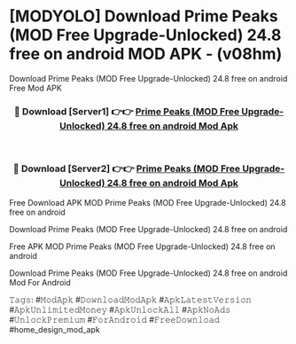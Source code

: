 # [MODYOLO] Download Prime Peaks (MOD Free Upgrade-Unlocked) 24.8 free on android MOD APK - (v08hm)
Download Prime Peaks (MOD Free Upgrade-Unlocked) 24.8 free on android Free Mod APK

<div align="center">
<h3>🔴 Download [Server1] 👉👉 <a href="https://apk-comot.site?title=Prime_Peaks_(MOD_Free_Upgrade-Unlocked)_24.8_free_on_android">Prime Peaks (MOD Free Upgrade-Unlocked) 24.8 free on android Mod Apk</a></h3><br>

<h3>🔴 Download [Server2] 👉👉 <a href="https://apk-comot.site?title=Prime_Peaks_(MOD_Free_Upgrade-Unlocked)_24.8_free_on_android">Prime Peaks (MOD Free Upgrade-Unlocked) 24.8 free on android Mod Apk</a></h3>
</div>


Free Download APK MOD Prime Peaks (MOD Free Upgrade-Unlocked) 24.8 free on android

Download Prime Peaks (MOD Free Upgrade-Unlocked) 24.8 free on android 

Free APK MOD Prime Peaks (MOD Free Upgrade-Unlocked) 24.8 free on android 

Download Prime Peaks (MOD Free Upgrade-Unlocked) 24.8 free on android Mod For Android

𝚃𝚊𝚐𝚜: #𝙼𝚘𝚍𝙰𝚙𝚔 #𝙳𝚘𝚠𝚗𝚕𝚘𝚊𝚍𝙼𝚘𝚍𝙰𝚙𝚔 #𝙰𝚙𝚔𝙻𝚊𝚝𝚎𝚜𝚝𝚅𝚎𝚛𝚜𝚒𝚘𝚗 #𝙰𝚙𝚔𝚄𝚗𝚕𝚒𝚖𝚒𝚝𝚎𝚍𝙼𝚘𝚗𝚎𝚢 #𝙰𝚙𝚔𝚄𝚗𝚕𝚘𝚌𝚔𝙰𝚕𝚕 #𝙰𝚙𝚔𝙽𝚘𝙰𝚍𝚜 #𝚄𝚗𝚕𝚘𝚌𝚔𝙿𝚛𝚎𝚖𝚒𝚞𝚖 #𝙵𝚘𝚛𝙰𝚗𝚍𝚛𝚘𝚒𝚍 #𝙵𝚛𝚎𝚎𝙳𝚘𝚠𝚗𝚕𝚘𝚊𝚍 #home_design_mod_apk